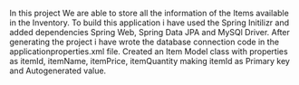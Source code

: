 In this project We are able to store all the information of the Items available in the Inventory. To build this application i have used the Spring Initilizr and added dependencies Spring Web, Spring Data JPA and MySQl Driver. 
After generating the project i have wrote the database connection code in the applicationproperties.xml file.
Created an Item Model class with properties as itemId, itemName, itemPrice, itemQuantity making itemId as Primary key and Autogenerated value.
